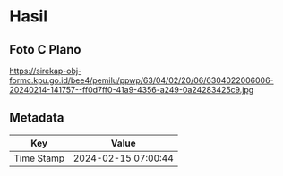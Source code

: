 # Hasil

## Foto C Plano

https://sirekap-obj-formc.kpu.go.id/bee4/pemilu/ppwp/63/04/02/20/06/6304022006006-20240214-141757--ff0d7ff0-41a9-4356-a249-0a24283425c9.jpg


## Metadata

| Key        | Value               |
| ---------- | ------------------- |
| Time Stamp | 2024-02-15 07:00:44 |



